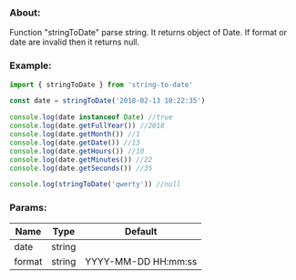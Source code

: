 ### About: 
Function "stringToDate" parse string. It returns object of Date. If format or date are invalid then it returns null.

### Example: 

```javascript
import { stringToDate } from 'string-to-date'

const date = stringToDate('2018-02-13 10:22:35')

console.log(date instanceof Date) //true
console.log(date.getFullYear()) //2018
console.log(date.getMonth()) //1
console.log(date.getDate()) //13
console.log(date.getHours()) //10
console.log(date.getMinutes()) //22
console.log(date.getSeconds()) //35

console.log(stringToDate('qwerty')) //null
```

### Params:
| Name | Type | Default |
| --- | --- | --- |
| date | string | |
| format | string | YYYY-MM-DD HH:mm:ss |
